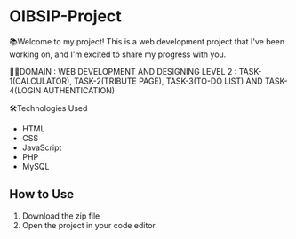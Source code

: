 # OIBSIP-Project
📚Welcome to my project! This is a web development project that I've been working on, and I'm excited to share my progress with you.

👩‍🍳DOMAIN : WEB DEVELOPMENT AND DESIGNING
LEVEL 2 : TASK-1(CALCULATOR), TASK-2(TRIBUTE PAGE), TASK-3(TO-DO LIST) AND TASK-4(LOGIN AUTHENTICATION)

🛠️Technologies Used

- HTML
- CSS
- JavaScript
- PHP
- MySQL

## How to Use

1. Download the zip file
2. Open the project in your code editor.
